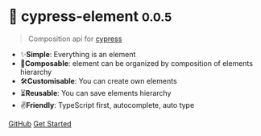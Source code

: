 # 🎁 cypress-element <small>0.0.5</small>

> Composition api for [cypress](https://cypress.io)

- ✨**Simple**: Everything is an element
- 🌳**Composable**: element can be organized by composition of elements hierarchy
- 🛠**Customisable**: You can create own elements
- ⏳**Reusable**: You can save elements hierarchy
- ✌**Friendly**: TypeScript first, autocomplete, auto type

[GitHub](https://github.com/DragorWW/cypress-element)
[Get Started](#🎁-cypress-element)
